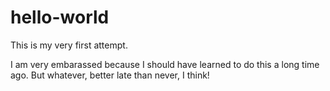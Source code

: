 # hello-world

This is my very first attempt. 

I am very embarassed because I should have learned to do this a long time ago. But whatever, better late than never, I think! 
